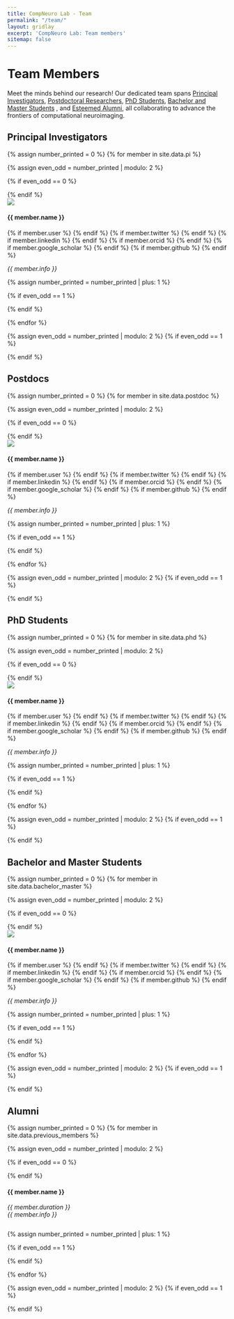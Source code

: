 ```yaml
---
title: CompNeuro Lab - Team
permalink: "/team/"
layout: gridlay
excerpt: 'CompNeuro Lab: Team members'
sitemap: false
---
```


<!-- JavaScript to toggle the visibility of team member details -->
<script type="text/javascript">
  // Function to toggle the display of detailed information
  function toggleDetails(memberId) {
    var details = document.getElementById(memberId);
    details.style.display = details.style.display === 'block' ? 'none' : 'block';
  }
</script>

# Team Members
Meet the minds behind our research! 
Our dedicated team spans [Principal Investigators](#principal-investigators), [Postdoctoral Researchers](#postdocs), [PhD Students](#phd-students), [Bachelor and Master Students](#bachelor-and-master-students) , and [Esteemed Alumni](#alumni), all collaborating to advance the frontiers of computational neuroimaging.


## Principal Investigators
{% assign number_printed = 0 %}
{% for member in site.data.pi %}

{% assign even_odd = number_printed | modulo: 2 %}

{% if even_odd == 0 %}
<div class="row">
{% endif %}

<div class="col-sm-6 clearfix">
  <div class="team-member">
  <img src="{{ site.url }}{{ site.baseurl }}/images/teampic/{{ member.photo }}" class="img-responsive" />
  </div>
  <div class="team-info">
  <div class="team-info-header">
  <!-- The name is now a clickable element that calls toggleDetails with the appropriate ID -->
  <h4 id="header-{{ member.name | slugify }}" onclick="toggleDetails('details-{{ member.name | slugify }}', 'header-{{ member.name | slugify }}')">{{ member.name }}</h4>  <div class="social-icons">
  {% if member.user %}
  <a href="{{ member.user }}" target="_blank" class="fab-icon">
  <i class="fa fa-user" aria-hidden="true"></i>
  </a>
  {% endif %}
  {% if member.twitter %}
  <a href="{{ member.twitter }}" target="_blank" class="fab-icon">
    <i class="fab fa-twitter"></i>
  </a>
  {% endif %}
  {% if member.linkedin %}
  <a href="{{ member.linkedin }}" target="_blank" class="fab-icon">
    <i class="fab fa-linkedin"></i>
  </a>
  {% endif %}
  {% if member.orcid %}
  <a href="{{ member.orcid }}" target="_blank" class="fab-icon">
    <i class="fab fa-orcid"></i>
  </a>
  {% endif %}
  {% if member.google_scholar %}
  <a href="{{ member.google_scholar }}" target="_blank" class="fab-icon">
    <i class="fab fa-google"></i>
  </a>
  {% endif %}
  {% if member.github %}
  <a href="{{ member.github }}" target="_blank" class="fab-icon">
  <i class="fab fa-github"></i>
  </a>
  {% endif %}
  </div>
  </div>
  <p><i>{{ member.info }}</i></p>
  <!-- The detailed information is initially hidden and has an ID that corresponds to the member's name -->
  <div id="details-{{ member.name | slugify }}" style="display: none;">
  <ul style="overflow: hidden">
  {% if member.number_educ == 1 %}
  <li> {{ member.education1 }} </li>
  {% endif %}
  {% if member.number_educ == 2 %}
  <li> {{ member.education1 | markdownify}} </li>
  <li> {{ member.education2 | markdownify}} </li>
  {% endif %}
  {% if member.number_educ == 3 %}
  <li> {{ member.education1 }} </li>
  <li> {{ member.education2 }} </li>
  <li> {{ member.education3 }} </li>
  {% endif %}
  {% if member.number_educ == 4 %}
  <li> {{ member.education1 }} </li>
  <li> {{ member.education2 }} </li>
  <li> {{ member.education3 }} </li>
  <li> {{ member.education4 }} </li>
  {% endif %}
  {% if member.number_educ == 5 %}
  <li> {{ member.education1 }} </li>
  <li> {{ member.education2 }} </li>
  <li> {{ member.education3 }} </li>
  <li> {{ member.education4 }} </li>
  <li> {{ member.education5 }} </li>
  {% endif %}
  {% if member.number_educ == 6 %}
  <li> {{ member.education1 }} </li>
  <li> {{ member.education2 }} </li>
  <li> {{ member.education3 }} </li>
  <li> {{ member.education4 }} </li>
  <li> {{ member.education5 }} </li>
  <li> {{ member.education6 }} </li>
  {% endif %}
    <!-- Add more education levels if necessary -->
  </ul>
  </div>
  </div>
</div>

{% assign number_printed = number_printed | plus: 1 %}

{% if even_odd == 1 %}
</div>
{% endif %}

{% endfor %}

{% assign even_odd = number_printed | modulo: 2 %}
{% if even_odd == 1 %}
</div>
{% endif %}

<div class="section-space"></div>
<div class="section-space"></div> <!-- Espacio añadido aquí -->
<div class="section-space"></div> <!-- Espacio añadido aquí -->

<!-- ... Further content ... -->


## Postdocs
{% assign number_printed = 0 %}
{% for member in site.data.postdoc %}

{% assign even_odd = number_printed | modulo: 2 %}

{% if even_odd == 0 %}
<div class="row">
{% endif %}

<div class="col-sm-6 clearfix">
  <div class="team-member">
  <img src="{{ site.url }}{{ site.baseurl }}/images/teampic/{{ member.photo }}" class="img-responsive" />
  </div>
  <div class="team-info">
  <div class="team-info-header">
  <!-- The name is now a clickable element that calls toggleDetails with the appropriate ID -->
  <h4 id="header-{{ member.name | slugify }}" onclick="toggleDetails('details-{{ member.name | slugify }}', 'header-{{ member.name | slugify }}')">{{ member.name }}</h4>  <div class="social-icons">
  {% if member.user %}
  <a href="{{ member.user }}" target="_blank" class="fab-icon">
  <i class="fa fa-user" aria-hidden="true"></i>
  </a>
  {% endif %}
  {% if member.twitter %}
  <a href="{{ member.twitter }}" target="_blank" class="fab-icon">
    <i class="fab fa-twitter"></i>
  </a>
  {% endif %}
  {% if member.linkedin %}
  <a href="{{ member.linkedin }}" target="_blank" class="fab-icon">
    <i class="fab fa-linkedin"></i>
  </a>
  {% endif %}
  {% if member.orcid %}
  <a href="{{ member.orcid }}" target="_blank" class="fab-icon">
    <i class="fab fa-orcid"></i>
  </a>
  {% endif %}
  {% if member.google_scholar %}
  <a href="{{ member.google_scholar }}" target="_blank" class="fab-icon">
    <i class="fab fa-google"></i>
  </a>
  {% endif %}
  {% if member.github %}
  <a href="{{ member.github }}" target="_blank" class="fab-icon">
  <i class="fab fa-github"></i>
  </a>
  {% endif %}
  </div>
  </div>
  <p><i>{{ member.info }}</i></p>
  <!-- The detailed information is initially hidden and has an ID that corresponds to the member's name -->
  <div id="details-{{ member.name | slugify }}" style="display: none;">
  <ul style="overflow: hidden">
  {% if member.number_educ == 1 %}
  <li> {{ member.education1 }} </li>
  {% endif %}
  {% if member.number_educ == 2 %}
  <li> {{ member.education1 | markdownify}} </li>
  <li> {{ member.education2 | markdownify}} </li>
  {% endif %}
  {% if member.number_educ == 3 %}
  <li> {{ member.education1 }} </li>
  <li> {{ member.education2 }} </li>
  <li> {{ member.education3 }} </li>
  {% endif %}
  {% if member.number_educ == 4 %}
  <li> {{ member.education1 }} </li>
  <li> {{ member.education2 }} </li>
  <li> {{ member.education3 }} </li>
  <li> {{ member.education4 }} </li>
  {% endif %}
  {% if member.number_educ == 5 %}
  <li> {{ member.education1 }} </li>
  <li> {{ member.education2 }} </li>
  <li> {{ member.education3 }} </li>
  <li> {{ member.education4 }} </li>
  <li> {{ member.education5 }} </li>
  {% endif %}
  {% if member.number_educ == 6 %}
  <li> {{ member.education1 }} </li>
  <li> {{ member.education2 }} </li>
  <li> {{ member.education3 }} </li>
  <li> {{ member.education4 }} </li>
  <li> {{ member.education5 }} </li>
  <li> {{ member.education6 }} </li>
  {% endif %}
    <!-- Add more education levels if necessary -->
  </ul>
  </div>
  </div>
</div>

{% assign number_printed = number_printed | plus: 1 %}

{% if even_odd == 1 %}
</div>
{% endif %}

{% endfor %}

{% assign even_odd = number_printed | modulo: 2 %}
{% if even_odd == 1 %}
</div>
{% endif %}

<div class="section-space"></div>
<div class="section-space"></div> <!-- Espacio añadido aquí -->
<div class="section-space"></div> <!-- Espacio añadido aquí -->

<!-- ... Further content ... -->


## PhD Students
{% assign number_printed = 0 %}
{% for member in site.data.phd %}

{% assign even_odd = number_printed | modulo: 2 %}

{% if even_odd == 0 %}
<div class="row">
{% endif %}

<div class="col-sm-6 clearfix">
  <div class="team-member">
  <img src="{{ site.url }}{{ site.baseurl }}/images/teampic/{{ member.photo }}" class="img-responsive" />
  </div>
  <div class="team-info">
  <div class="team-info-header">
  <!-- The name is now a clickable element that calls toggleDetails with the appropriate ID -->
  <h4 id="header-{{ member.name | slugify }}" onclick="toggleDetails('details-{{ member.name | slugify }}', 'header-{{ member.name | slugify }}')">{{ member.name }}</h4>  <div class="social-icons">
  {% if member.user %}
  <a href="{{ member.user }}" target="_blank" class="fab-icon">
  <i class="fa fa-user" aria-hidden="true"></i>
  </a>
  {% endif %}
  {% if member.twitter %}
  <a href="{{ member.twitter }}" target="_blank" class="fab-icon">
    <i class="fab fa-twitter"></i>
  </a>
  {% endif %}
  {% if member.linkedin %}
  <a href="{{ member.linkedin }}" target="_blank" class="fab-icon">
    <i class="fab fa-linkedin"></i>
  </a>
  {% endif %}
  {% if member.orcid %}
  <a href="{{ member.orcid }}" target="_blank" class="fab-icon">
    <i class="fab fa-orcid"></i>
  </a>
  {% endif %}
  {% if member.google_scholar %}
  <a href="{{ member.google_scholar }}" target="_blank" class="fab-icon">
    <i class="fab fa-google"></i>
  </a>
  {% endif %}
  {% if member.github %}
  <a href="{{ member.github }}" target="_blank" class="fab-icon">
  <i class="fab fa-github"></i>
  </a>
  {% endif %}
  </div>
  </div>
  <p><i>{{ member.info }}</i></p>
  <!-- The detailed information is initially hidden and has an ID that corresponds to the member's name -->
  <div id="details-{{ member.name | slugify }}" style="display: none;">
  <ul style="overflow: hidden">
  {% if member.number_educ == 1 %}
  <li> {{ member.education1 }} </li>
  {% endif %}
  {% if member.number_educ == 2 %}
  <li> {{ member.education1 | markdownify}} </li>
  <li> {{ member.education2 | markdownify}} </li>
  {% endif %}
  {% if member.number_educ == 3 %}
  <li> {{ member.education1 }} </li>
  <li> {{ member.education2 }} </li>
  <li> {{ member.education3 }} </li>
  {% endif %}
  {% if member.number_educ == 4 %}
  <li> {{ member.education1 }} </li>
  <li> {{ member.education2 }} </li>
  <li> {{ member.education3 }} </li>
  <li> {{ member.education4 }} </li>
  {% endif %}
  {% if member.number_educ == 5 %}
  <li> {{ member.education1 }} </li>
  <li> {{ member.education2 }} </li>
  <li> {{ member.education3 }} </li>
  <li> {{ member.education4 }} </li>
  <li> {{ member.education5 }} </li>
  {% endif %}
  {% if member.number_educ == 6 %}
  <li> {{ member.education1 }} </li>
  <li> {{ member.education2 }} </li>
  <li> {{ member.education3 }} </li>
  <li> {{ member.education4 }} </li>
  <li> {{ member.education5 }} </li>
  <li> {{ member.education6 }} </li>
  {% endif %}
    <!-- Add more education levels if necessary -->
  </ul>
  </div>
  </div>
</div>

{% assign number_printed = number_printed | plus: 1 %}

{% if even_odd == 1 %}
</div>
{% endif %}

{% endfor %}

{% assign even_odd = number_printed | modulo: 2 %}
{% if even_odd == 1 %}
</div>
{% endif %}

<div class="section-space"></div>
<div class="section-space"></div> <!-- Espacio añadido aquí -->
<div class="section-space"></div> <!-- Espacio añadido aquí -->

<!-- ... Further content ... -->


## Bachelor and Master Students

{% assign number_printed = 0 %}
{% for member in site.data.bachelor_master %}

{% assign even_odd = number_printed | modulo: 2 %}

{% if even_odd == 0 %}
<div class="row">
{% endif %}

<div class="col-sm-6 clearfix">
  <div class="team-member">
  <img src="{{ site.url }}{{ site.baseurl }}/images/teampic/{{ member.photo }}" class="img-responsive" />
  </div>
  <div class="team-info">
  <div class="team-info-header">
  <!-- The name is now a clickable element that calls toggleDetails with the appropriate ID -->
  <h4 id="header-{{ member.name | slugify }}" onclick="toggleDetails('details-{{ member.name | slugify }}', 'header-{{ member.name | slugify }}')">{{ member.name }}</h4>  <div class="social-icons">
  {% if member.user %}
  <a href="{{ member.user }}" target="_blank" class="fab-icon">
  <i class="fa fa-user" aria-hidden="true"></i>
  </a>
  {% endif %}
  {% if member.twitter %}
  <a href="{{ member.twitter }}" target="_blank" class="fab-icon">
    <i class="fab fa-twitter"></i>
  </a>
  {% endif %}
  {% if member.linkedin %}
  <a href="{{ member.linkedin }}" target="_blank" class="fab-icon">
    <i class="fab fa-linkedin"></i>
  </a>
  {% endif %}
  {% if member.orcid %}
  <a href="{{ member.orcid }}" target="_blank" class="fab-icon">
    <i class="fab fa-orcid"></i>
  </a>
  {% endif %}
  {% if member.google_scholar %}
  <a href="{{ member.google_scholar }}" target="_blank" class="fab-icon">
    <i class="fab fa-google"></i>
  </a>
  {% endif %}
  {% if member.github %}
  <a href="{{ member.github }}" target="_blank" class="fab-icon">
  <i class="fab fa-github"></i>
  </a>
  {% endif %}
  </div>
  </div>
  <p><i>{{ member.info }}</i></p>
  <!-- The detailed information is initially hidden and has an ID that corresponds to the member's name -->
  <div id="details-{{ member.name | slugify }}" style="display: none;">
  <ul style="overflow: hidden">
  {% if member.number_educ == 1 %}
  <li> {{ member.education1 }} </li>
  {% endif %}
  {% if member.number_educ == 2 %}
  <li> {{ member.education1 | markdownify}} </li>
  <li> {{ member.education2 | markdownify}} </li>
  {% endif %}
  {% if member.number_educ == 3 %}
  <li> {{ member.education1 }} </li>
  <li> {{ member.education2 }} </li>
  <li> {{ member.education3 }} </li>
  {% endif %}
  {% if member.number_educ == 4 %}
  <li> {{ member.education1 }} </li>
  <li> {{ member.education2 }} </li>
  <li> {{ member.education3 }} </li>
  <li> {{ member.education4 }} </li>
  {% endif %}
  {% if member.number_educ == 5 %}
  <li> {{ member.education1 }} </li>
  <li> {{ member.education2 }} </li>
  <li> {{ member.education3 }} </li>
  <li> {{ member.education4 }} </li>
  <li> {{ member.education5 }} </li>
  {% endif %}
  {% if member.number_educ == 6 %}
  <li> {{ member.education1 }} </li>
  <li> {{ member.education2 }} </li>
  <li> {{ member.education3 }} </li>
  <li> {{ member.education4 }} </li>
  <li> {{ member.education5 }} </li>
  <li> {{ member.education6 }} </li>
  {% endif %}
    <!-- Add more education levels if necessary -->
  </ul>
  </div>
  </div>
</div>

{% assign number_printed = number_printed | plus: 1 %}

{% if even_odd == 1 %}
</div>
{% endif %}

{% endfor %}

{% assign even_odd = number_printed | modulo: 2 %}
{% if even_odd == 1 %}
</div>
{% endif %}

<div class="section-space"></div>
<div class="section-space"></div> <!-- Espacio añadido aquí -->
<div class="section-space"></div> <!-- Espacio añadido aquí -->

<!-- ... Further content ... -->


## Alumni
{% assign number_printed = 0 %}
{% for member in site.data.previous_members %}

{% assign even_odd = number_printed | modulo: 2 %}

{% if even_odd == 0 %}
<div class="row">
{% endif %}

<div class="col-sm-12 clearfix">
  <h4>{{ member.name }}</h4>
  <i>{{ member.duration }} <br> {{ member.info }}</i>
  <ul style="overflow: hidden"> </ul>
</div>

{% assign number_printed = number_printed | plus: 1 %}

{% if even_odd == 1 %}
</div>
{% endif %}

{% endfor %}

{% assign even_odd = number_printed | modulo: 2 %}
{% if even_odd == 1 %}
</div>
{% endif %}


